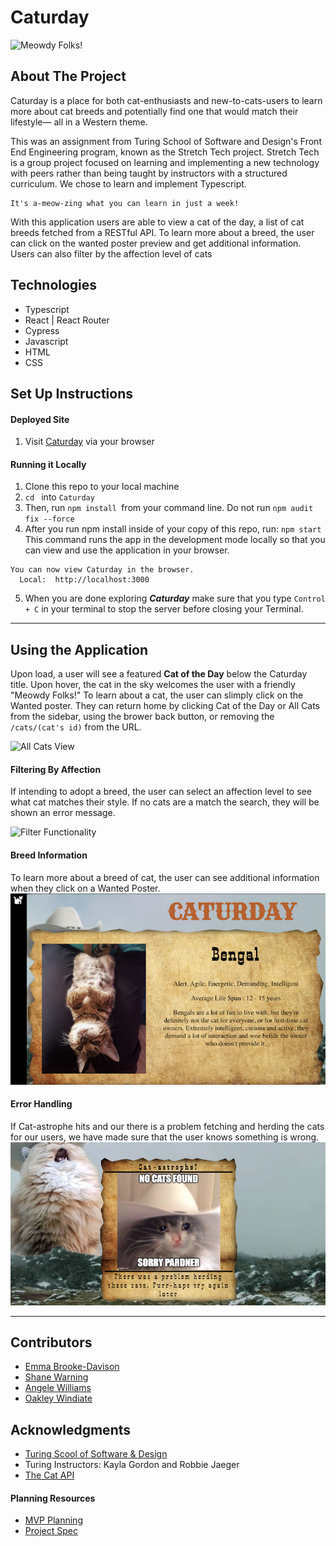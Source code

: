 # Caturday
![Meowdy Folks!](https://media.giphy.com/media/4Gz6R1DyljKaN2ez8A/giphy.gif)

## About The Project
Caturday is a place for both cat-enthusiasts and new-to-cats-users to learn more about cat breeds and potentially find one that would match their lifestyle— all in a Western theme.

This was an assignment from Turing School of Software and Design's Front End Engineering program, known as the Stretch Tech project. Stretch Tech is a group project focused on learning and implementing a new technology with peers rather than being taught by instructors with a structured curriculum. We chose to learn and implement Typescript. 

    It's a-meow-zing what you can learn in just a week! 

With this application users are able to view a cat of the day, a list of cat breeds fetched from a RESTful API. To learn more about a breed, the user can click on the wanted poster preview and get additional information. Users can also filter by the affection level of cats


## Technologies
* Typescript
* React | React Router
* Cypress
* Javascript
* HTML
* CSS

## Set Up Instructions
#### Deployed Site
1. Visit [Caturday](https://caturday-2201-fe.herokuapp.com/) via your browser

#### Running it Locally
1. Clone this repo to your local machine
2. `cd ` into `Caturday`
3. Then, run `npm install `from your command line. Do not run `npm audit fix --force`
4. After you run npm install inside of your copy of this repo, run:
`npm start`
This command runs the app in the development mode locally so that you can view and use the application in your browser.
```
You can now view Caturday in the browser.
  Local:  http://localhost:3000
```

5. When you are done exploring _**Caturday**_ make sure that you type `Control + C` in your terminal to stop the server before closing your Terminal.
---
## Using the Application
Upon load, a user will see a featured **Cat of the Day** below the Caturday title. Upon hover, the cat in the sky welcomes the user with a friendly "Meowdy Folks!" To learn about a cat, the user can slimply click on the Wanted poster. They can return home by clicking Cat of the Day or All Cats from the sidebar, using the brower back button, or removing the `/cats/(cat's id)` from the URL.

![All Cats View](https://media.giphy.com/media/u6hxUjmQq1W9xX4CuQ/giphy.gif)

#### Filtering By Affection
If intending to adopt a breed, the user can select an affection level to see what cat matches their style. If no cats are a match the search, they will be shown an error message. 

![Filter Functionality](https://media.giphy.com/media/z9KedApqPzKnjAyFpB/giphy.gif)

#### Breed Information
To learn more about a breed of cat, the user can see additional information when they click on a Wanted Poster. 
![Sample Cat info](./docs/sampleCat.png)

#### Error Handling
If Cat-astrophe hits and our there is a problem fetching and herding the cats for our users, we have made sure that the user knows something is wrong. 
![Error Cat](./docs/errorCat.png)


----
## Contributors
- [Emma Brooke-Davison](https://github.com/emmacbd)
- [Shane Warning](https://github.com/shanekwarning)
- [Angele Williams](https://github.com/angelewilliams)
- [Oakley Windiate](https://github.com/oakleywindiate)

## Acknowledgments

* [Turing Scool of Software & Design](https://turing.edu/)
* Turing Instructors: Kayla Gordon and Robbie Jaeger
* [The Cat API](https://docs.thecatapi.com/)


#### Planning Resources

* [MVP Planning](https://docs.google.com/document/d/1kWYpUBlvos-K7xBsRH4wt7K9NMBGLe2GjCjtbkYCnpo/edit?usp=sharing)
* [Project Spec](https://frontend.turing.edu/projects/module-3/stretch.html)

